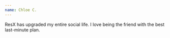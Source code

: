 ```yaml
---
name: Chloe C.
---
```


ResX has upgraded my entire social life. I love being the friend with the best last-minute plan.
